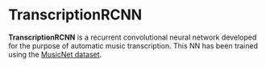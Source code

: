 # TranscriptionRCNN

**TranscriptionRCNN** is a recurrent convolutional neural network developed for the purpose of automatic music transcription. This NN has been trained using the [MusicNet dataset](https://www.kaggle.com/datasets/imsparsh/musicnet-dataset).
